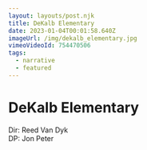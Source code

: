 ```yaml
---
layout: layouts/post.njk
title: DeKalb Elementary
date: 2023-01-04T00:01:58.640Z
imageUrl: /img/dekalb_elementary.jpg
vimeoVideoId: 754470506
tags:
  - narrative
  - featured
---
```

# DeKalb Elementary

Dir: Reed Van Dyk\
DP: Jon Peter